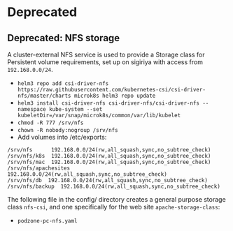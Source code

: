 # Deprecated

## Deprecated: NFS storage

A cluster-external NFS service is used to provide a Storage class for Persistent volume requirements, set up on sigiriya with access from `192.168.0.0/24`.

- `helm3 repo add csi-driver-nfs https://raw.githubusercontent.com/kubernetes-csi/csi-driver-nfs/master/charts
microk8s helm3 repo update`
- `helm3 install csi-driver-nfs csi-driver-nfs/csi-driver-nfs --namespace kube-system --set kubeletDir=/var/snap/microk8s/common/var/lib/kubelet`
- `chmod -R 777 /srv/nfs`
- `chown -R nobody:nogroup /srv/nfs`
- Add volumes into /etc/exports:

```text
/srv/nfs      192.168.0.0/24(rw,all_squash,sync,no_subtree_check)
/srv/nfs/k8s  192.168.0.0/24(rw,all_squash,sync,no_subtree_check)
/srv/nfs/mac  192.168.0.0/24(rw,all_squash,sync,no_subtree_check)
/srv/nfs/apachesites  192.168.0.0/24(rw,all_squash,sync,no_subtree_check)
/srv/nfs/db  192.168.0.0/24(rw,all_squash,sync,no_subtree_check)
/srv/nfs/backup  192.168.0.0/24(rw,all_squash,sync,no_subtree_check)
```

The following file in the config/ directory creates a general purpose storage class `nfs-csi`, and one specifically for the web site `apache-storage-class`:

- `podzone-pc-nfs.yaml`